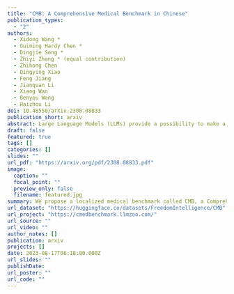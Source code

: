 ```yaml
---
title: "CMB: A Comprehensive Medical Benchmark in Chinese"
publication_types:
  - "2"
authors:
  - Xidong Wang *
  - Guiming Hardy Chen *
  - Dingjie Song *
  - Zhiyi Zhang * (equal contribution)
  - Zhihong Chen
  - Qingying Xiao
  - Feng Jiang
  - Jianquan Li
  - Xiang Wan
  - Benyou Wang
  - Haizhou Li
doi: 10.48550/arXiv.2308.08833
publication_short: arxiv
abstract: Large Language Models (LLMs) provide a possibility to make a great breakthrough in medicine. The establishment of a standardized medical benchmark becomes a fundamental cornerstone to measure progression. However, medical environments in different regions have their local characteristics, e.g., the ubiquity and significance of traditional Chinese medicine within China. Therefore, merely translating English-based medical evaluation may result in *contextual incongruities* to a local region. To solve the issue, we propose a localized medical benchmark called CMB, a Comprehensive Medical Benchmark in Chinese, designed and rooted entirely within the native Chinese linguistic and cultural framework. While traditional Chinese medicine is integral to this evaluation, it does not constitute its entirety. Using this benchmark, we have evaluated several prominent large-scale LLMs, including ChatGPT, GPT-4, dedicated Chinese LLMs, and LLMs specialized in the medical domain. It is worth noting that our benchmark is not devised as a leaderboard competition but as an instrument for self-assessment of model advancements. We hope this benchmark could facilitate the widespread adoption and enhancement of medical LLMs within China. Check details in [this https URL](https://cmedbenchmark.llmzoo.com/).
draft: false
featured: true
tags: []
categories: []
slides: ""
url_pdf: "https://arxiv.org/pdf/2308.08833.pdf"
image:
  caption: ""
  focal_point: ""
  preview_only: false
  filename: featured.jpg
summary: We propose a localized medical benchmark called CMB, a Comprehensive Medical Benchmark in Chinese, designed and rooted entirely within the native Chinese linguistic and cultural framework.
url_dataset: "https://huggingface.co/datasets/FreedomIntelligence/CMB"
url_project: "https://cmedbenchmark.llmzoo.com/"
url_source: ""
url_video: ""
author_notes: []
publication: arxiv
projects: []
date: 2023-08-17T06:18:00.000Z
url_slides: ""
publishDate:
url_poster: ""
url_code: ""
---
```

